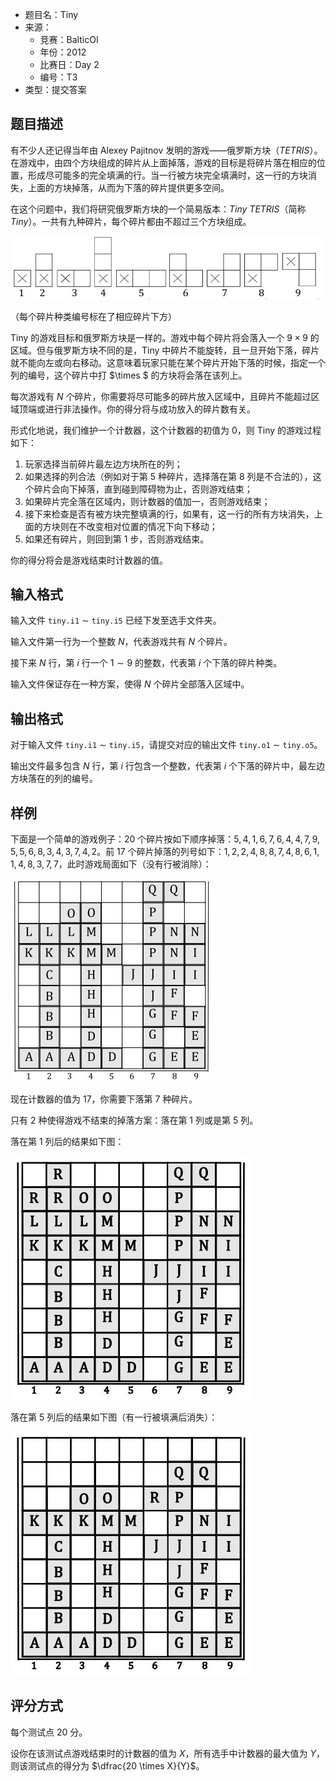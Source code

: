- 题目名：Tiny
- 来源：
  - 竞赛：BalticOI
  - 年份：2012
  - 比赛日：Day 2
  - 编号：T3
- 类型：提交答案

## 题目描述

有不少人还记得当年由 Alexey Pajitnov 发明的游戏——俄罗斯方块（*TETRIS*）。在游戏中，由四个方块组成的碎片从上面掉落，游戏的目标是将碎片落在相应的位置，形成尽可能多的完全填满的行。当一行被方块完全填满时，这一行的方块消失，上面的方块掉落，从而为下落的碎片提供更多空间。

在这个问题中，我们将研究俄罗斯方块的一个简易版本：*Tiny TETRIS*（简称 *Tiny*）。一共有九种碎片，每个碎片都由不超过三个方块组成。

![tiny4.jpg](./image/tiny4.jpg)

（每个碎片种类编号标在了相应碎片下方）

Tiny 的游戏目标和俄罗斯方块是一样的。游戏中每个碎片将会落入一个 $9 \times 9$ 的区域。但与俄罗斯方块不同的是，Tiny 中碎片不能旋转，且一旦开始下落，碎片就不能向左或向右移动。这意味着玩家只能在某个碎片开始下落的时候，指定一个列的编号，这个碎片中打 $\times $ 的方块将会落在该列上。

每次游戏有 $N$ 个碎片，你需要将尽可能多的碎片放入区域中，且碎片不能超过区域顶端或进行非法操作。你的得分将与成功放入的碎片数有关。

形式化地说，我们维护一个计数器，这个计数器的初值为 $0$，则 Tiny 的游戏过程如下：

1. 玩家选择当前碎片最左边方块所在的列；
2. 如果选择的列合法（例如对于第 $5$ 种碎片，选择落在第 $8$ 列是不合法的），这个碎片会向下掉落，直到碰到障碍物为止，否则游戏结束；
3. 如果碎片完全落在区域内，则计数器的值加一，否则游戏结束；
4. 接下来检查是否有被方块完整填满的行，如果有，这一行的所有方块消失，上面的方块则在不改变相对位置的情况下向下移动；
5. 如果还有碎片，则回到第 $1$ 步，否则游戏结束。

你的得分将会是游戏结束时计数器的值。

## 输入格式

输入文件 `tiny.i1` $\sim$ `tiny.i5` 已经下发至选手文件夹。

输入文件第一行为一个整数 $N$，代表游戏共有 $N$ 个碎片。

接下来 $N$ 行，第 $i$ 行一个 $1 \sim 9$ 的整数，代表第 $i$ 个下落的碎片种类。

输入文件保证存在一种方案，使得 $N$ 个碎片全部落入区域中。

## 输出格式

对于输入文件 `tiny.i1` $\sim$ `tiny.i5`，请提交对应的输出文件 `tiny.o1` $\sim$ `tiny.o5`。

输出文件最多包含 $N$ 行，第 $i$ 行包含一个整数，代表第 $i$ 个下落的碎片中，最左边方块落在的列的编号。

## 样例

下面是一个简单的游戏例子：$20$ 个碎片按如下顺序掉落：$5,4,1,6,7,6,4,4,7,9,5,5,6,8,3,4,3,7,4,2$。前 $17$ 个碎片掉落的列号如下：$1,2,2,4,8,8,7,4,8,6,1,1,4,8,3,7,7$，此时游戏局面如下（没有行被消除）：

![tiny1.jpg](./image/tiny1.jpg)

现在计数器的值为 $17$，你需要下落第 $7$ 种碎片。

只有 $2$ 种使得游戏不结束的掉落方案：落在第 $1$ 列或是第 $5$ 列。

落在第 $1$ 列后的结果如下图：

![tiny2.jpg](./image/tiny2.jpg)

落在第 $5$ 列后的结果如下图（有一行被填满后消失）：

![tiny3.jpg](./image/tiny3.jpg)

## 评分方式

每个测试点 $20$ 分。

设你在该测试点游戏结束时的计数器的值为 $X$，所有选手中计数器的最大值为 $Y$，则该测试点的得分为 $\dfrac{20 \times X}{Y}$。

